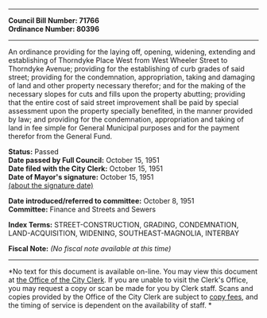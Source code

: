 * * * * *  
  
**Council Bill Number: [](#h0)[](#h2)71766**   
**Ordinance Number: 80396**  
  
* * * * *  
  
An ordinance providing for the laying off, opening, widening, extending and establishing of Thorndyke Place West from West Wheeler Street to Thorndyke Avenue; providing for the establishing of curb grades of said street; providing for the condemnation, appropriation, taking and damaging of land and other property necessary therefor; and for the making of the necessary slopes for cuts and fills upon the property abutting; providing that the entire cost of said street improvement shall be paid by special assessment upon the property specially benefited, in the manner provided by law; and providing for the condemnation, appropriation and taking of land in fee simple for General Municipal purposes and for the payment therefor from the General Fund.  
  
**Status:** Passed   
**Date passed by Full Council:** October 15, 1951   
**Date filed with the City Clerk:** October 15, 1951   
**Date of Mayor's signature:** October 15, 1951   
[(about the signature date)](/~public/approvaldate.htm)   
  
  
**Date introduced/referred to committee:** October 8, 1951   
**Committee:** Finance and Streets and Sewers   
  
**Index Terms:** STREET-CONSTRUCTION, GRADING, CONDEMNATION, LAND-ACQUISITION, WIDENING, SOUTHEAST-MAGNOLIA, INTERBAY  
  
**Fiscal Note:** *(No fiscal note available at this time)*  
  
* * * * *  
  
*No text for this document is available on-line. You may view this document at [the Office of the City Clerk](http://www.seattle.gov/leg/clerk/contactUs.htm). If you are unable to visit the Clerk's Office, you may request a copy or scan be made for you by Clerk staff. Scans and copies provided by the Office of the City Clerk are subject to [copy fees](http://clerk.seattle.gov/~public/clerkfees.htm), and the timing of service is dependent on the availability of staff. *  
  
  
